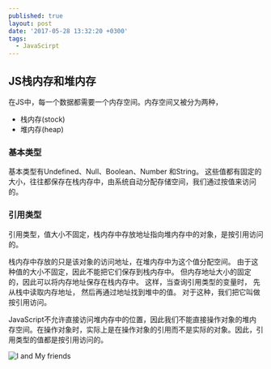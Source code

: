 ```yaml
---
published: true
layout: post
date: '2017-05-28 13:32:20 +0300'
tags:
  - JavaScirpt
---
```

## JS栈内存和堆内存


在JS中，每一个数据都需要一个内存空间。内存空间又被分为两种，

- 栈内存(stock)
- 堆内存(heap)


### 基本类型 

基本类型有Undefined、Null、Boolean、Number 和String。
这些值都有固定的大小，往往都保存在栈内存中，由系统自动分配存储空间，我们通过按值来访问的。

### 引用类型

引用类型，值大小不固定，栈内存中存放地址指向堆内存中的对象，是按引用访问的。

栈内存中存放的只是该对象的访问地址，在堆内存中为这个值分配空间。
由于这种值的大小不固定，因此不能把它们保存到栈内存中。
但内存地址大小的固定的，因此可以将内存地址保存在栈内存中。 
这样，当查询引用类型的变量时， 先从栈中读取内存地址， 然后再通过地址找到堆中的值。
对于这种，我们把它叫做按引用访问。

JavaScript不允许直接访问堆内存中的位置，因此我们不能直接操作对象的堆内存空间。在操作对象时，实际上是在操作对象的引用而不是实际的对象。因此，引用类型的值都是按引用访问的。

![I and My friends]({{site.baseurl}}/assets/img/demo/201908/2019-08-15_165012.png)



